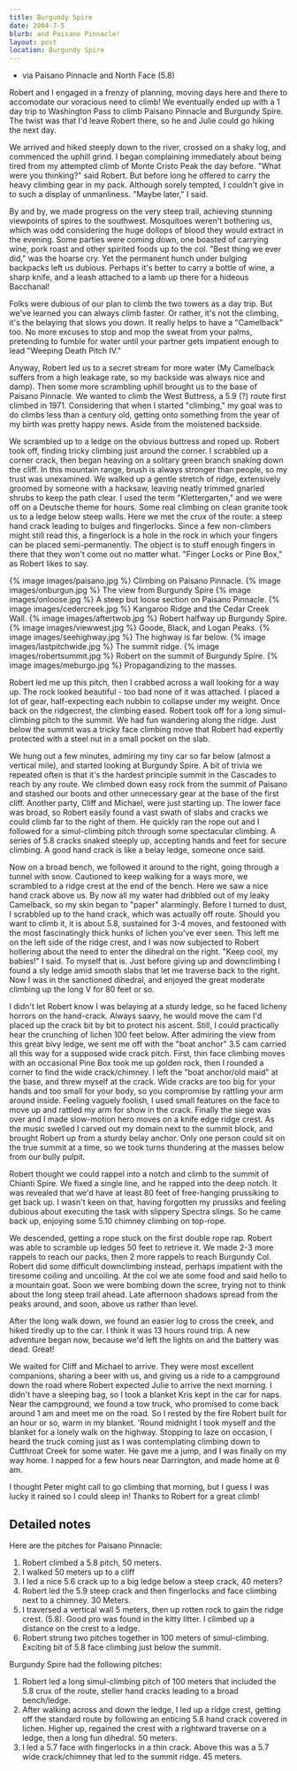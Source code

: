 ```yaml
---
title: Burgundy Spire
date: 2004-7-5
blurb: and Paisano Pinnacle!
layout: post
location: Burgundy Spire
---
```


* via Paisano Pinnacle and North Face (5.8)

Robert and I engaged in a frenzy of planning, moving days here and
there to accomodate our voracious need to climb! We eventually ended
up with a 1 day trip to Washington Pass to climb Paisano Pinnacle and
Burgundy Spire. The twist was that I'd leave Robert there, so he and
Julie could go hiking the next day.

We arrived and hiked steeply down to the river, crossed on a shaky
log, and commenced the uphill grind.  I began complaining immediately
about being tired from my attempted climb of Monte Cristo Peak the day
before. "What were you thinking?" said Robert. But before long he
offered to carry the heavy climbing gear in my pack. Although sorely
tempted, I couldn't give in to such a display of unmanliness.  "Maybe
later," I said.

By and by, we made progress on the very steep trail, achieving
stunning viewpoints of spires to the southwest. Mosquitoes weren't
bothering us, which was odd considering the huge dollops of blood they
would extract in the evening. Some parties were coming down, one
boasted of carrying wine, pork roast and other spirited foods up to
the col. "Best thing we ever did," was the hoarse cry. Yet the
permanent hunch under bulging backpacks left us dubious. Perhaps it's
better to carry a bottle of wine, a sharp knife, and a leash attached
to a lamb up there for a hideous Bacchanal!

Folks were dubious of our plan to climb the two towers as a day
trip. But we've learned you can always climb faster. Or rather, it's
not the climbing, it's the belaying that slows you down. It really
helps to have a "Camelback" too. No more excuses to stop and mop the
sweat from your palms, pretending to fumble for water until your
partner gets impatient enough to lead "Weeping Death Pitch IV."

Anyway, Robert led us to a secret stream for more water (My Camelback
suffers from a high leakage rate, so my backside was always nice and
damp). Then some more scrambling uphill brought us to the base of
Paisano Pinnacle. We wanted to climb the West Buttress, a 5.9 (?)
route first climbed in 1971.  Considering that when I started
"climbing," my goal was to do climbs less than a century old, getting
onto something from the year of my birth was pretty happy news. Aside
from the moistened backside.

We scrambled up to a ledge on the obvious buttress and roped
up. Robert took off, finding tricky climbing just around the corner. I
scrabbled up a corner crack, then began heaving on a solitary green
branch snaking down the cliff. In this mountain range, brush is always
stronger than people, so my trust was unexamined. We walked up a
gentle stretch of ridge, extensively groomed by someone with a
hacksaw, leaving neatly trimmed gnarled shrubs to keep the path
clear. I used the term "Klettergarten," and we were off on a Deutsche
theme for hours. Some real climbing on clean granite took us to a
ledge below steep walls. Here we met the crux of the route: a steep
hand crack leading to bulges and fingerlocks.  Since a few
non-climbers might still read this, a fingerlock is a hole in the rock
in which your fingers can be placed semi-permanently. The object is to
stuff enough fingers in there that they won't come out no matter
what. "Finger Locks or Pine Box," as Robert likes to say.

{% image images/paisano.jpg %}
Climbing on Paisano Pinnacle.
{% image images/onburgun.jpg %}
The view from Burgundy Spire
{% image images/onloose.jpg %}
A steep but loose section on Paisano Pinnacle.
{% image images/cedercreek.jpg %}
Kangaroo Ridge and the Cedar Creek Wall.
{% image images/aftertwob.jpg %}
Robert halfway up Burgundy Spire.
{% image images/viewwest.jpg %}
Goode, Black, and Logan Peaks. 
{% image images/seehighway.jpg %}
The highway is far below.
{% image images/lastpitchwide.jpg %}
The summit ridge.
{% image images/robertsummit.jpg %}
Robert on the summit of Burgundy Spire.
{% image images/meburgo.jpg %}
Propagandizing to the masses.

Robert led me up this pitch, then I crabbed across a wall looking for
a way up. The rock looked beautiful - too bad none of it was
attached. I placed a lot of gear, half-expecting each nubbin to
collapse under my weight. Once back on the ridgecrest, the climbing
eased. Robert took off for a long simul-climbing pitch to the
summit. We had fun wandering along the ridge. Just below the summit
was a tricky face climbing move that Robert had expertly protected
with a steel nut in a small pocket on the slab.

We hung out a few minutes, admiring my tiny car so far below (almost a
vertical mile), and started looking at Burgundy Spire. A bit of trivia
we repeated often is that it's the hardest principle summit in the
Cascades to reach by any route. We climbed down easy rock from the
summit of Paisano and stashed our boots and other unnecessary gear at
the base of the first cliff. Another party, Cliff and Michael, were
just starting up. The lower face was broad, so Robert easily found a
vast swath of slabs and cracks we could climb far to the right of
them. He quickly ran the rope out and I followed for a simul-climbing
pitch through some spectacular climbing. A series of 5.8 cracks snaked
steeply up, accepting hands and feet for secure climbing. A good hand
crack is like a belay ledge, someone once said.

Now on a broad bench, we followed it around to the right, going
through a tunnel with snow. Cautioned to keep walking for a ways more,
we scrambled to a ridge crest at the end of the bench. Here we saw a
nice hand crack above us. By now all my water had dribbled out of my
leaky Camelback, so my skin began to "paper" alarmingly. Before I
turned to dust, I scrabbled up to the hand crack, which was actually
off route. Should you want to climb it, it is about 5.8, sustained for
3-4 moves, and festooned with the most fascinatingly thick hunks of
lichen you've ever seen. This left me on the left side of the ridge
crest, and I was now subjected to Robert hollering about the need to
enter the dihedral on the right.  "Keep cool, my babies!" I said. To
myself that is. Just before giving up and downclimbing I found a sly
ledge amid smooth slabs that let me traverse back to the right. Now I
was in the sanctioned dihedral, and enjoyed the great moderate
climbing up the long V for 80 feet or so.

I didn't let Robert know I was belaying at a sturdy ledge, so he faced
licheny horrors on the hand-crack.  Always saavy, he would move the
cam I'd placed up the crack bit by bit to protect his ascent. Still, I
could practically hear the crunching of lichen 100 feet below. After
admiring the view from this great bivy ledge, we sent me off with the
"boat anchor" 3.5 cam carried all this way for a supposed wide crack
pitch. First, thin face climbing moves with an occasional Pine Box
took me up golden rock, then I rounded a corner to find the wide
crack/chimney. I left the "boat anchor/old maid" at the base, and
threw myself at the crack. Wide cracks are too big for your hands and
too small for your body, so you compromise by rattling your arm around
inside. Feeling vaguely foolish, I used small features on the face to
move up and rattled my arm for show in the crack. Finally the siege
was over and I made slow-motion hero moves on a knife edge ridge
crest. As the music swelled I carved out my domain next to the summit
block, and brought Robert up from a sturdy belay anchor. Only one
person could sit on the true summit at a time, so we took turns
thundering at the masses below from our bully pulpit.

Robert thought we could rappel into a notch and climb to the summit of
Chianti Spire. We fixed a single line, and he rapped into the deep
notch. It was revealed that we'd have at least 80 feet of free-hanging
prussiking to get back up. I wasn't keen on that, having forgotten my
prussiks and feeling dubious about executing the task with slippery
Spectra slings. So he came back up, enjoying some 5.10 chimney
climbing on top-rope.

We descended, getting a rope stuck on the first double rope
rap. Robert was able to scramble up ledges 50 feet to retrieve it. We
made 2-3 more rappels to reach our packs, then 2 more rappels to reach
Burgundy Col. Robert did some difficult downclimbing instead, perhaps
impatient with the tiresome coiling and uncoiling. At the col we ate
some food and said hello to a mountain goat. Soon we were bombing down
the scree, trying not to think about the long steep trail ahead. Late
afternoon shadows spread from the peaks around, and soon, above us
rather than level.

After the long walk down, we found an easier log to cross the creek,
and hiked tiredly up to the car.  I think it was 13 hours round
trip. A new adventure began now, because we'd left the lights on and
the battery was dead. Great!

We waited for Cliff and Michael to arrive. They were most excellent
companions, sharing a beer with us, and giving us a ride to a
campground down the road where Robert expected Julie to arrive the
next morning.  I didn't have a sleeping bag, so I took a blanket Kris
kept in the car for naps. Near the campground, we found a tow truck,
who promised to come back around 1 am and meet me on the road. So I
rested by the fire Robert built for an hour or so, warm in my
blanket. 'Round midnight I took myself and the blanket for a lonely
walk on the highway. Stopping to laze on occasion, I heard the truck
coming just as I was contemplating climbing down to Cutthroat Creek
for some water. He gave me a jump, and I was finally on my way home. I
napped for a few hours near Darrington, and made home at 6 am.

I thought Peter might call to go climbing that morning, but I guess I
was lucky it rained so I could sleep in!  Thanks to Robert for a great
climb!

Detailed notes
------------

Here are the pitches for Paisano Pinnacle:

1. Robert climbed a 5.8 pitch, 50 meters.
2. I walked 50 meters up to a cliff
3. I led a nice 5.6 crack up to a big ledge below a steep crack, 40 meters?
4. Robert led the 5.9 steep crack and then fingerlocks and face climbing next to a chimney. 30 Meters.
5. I traversed a vertical wall 5 meters, then up rotten rock to gain the ridge crest. (5.8). Good pro was found in the kitty litter. I climbed up a distance on the crest to a ledge.
6. Robert strung two pitches together in 100 meters of simul-climbing. Exciting bit of 5.8 face climbing just below the summit.

Burgundy Spire had the following pitches:

1. Robert led a long simul-climbing pitch of 100 meters that included the 5.8 crux of the route, steller hand cracks leading to a broad bench/ledge.
2. After walking across and down the ledge, I led up a ridge crest, getting off the standard route by following an enticing 5.8 hand crack covered in lichen. Higher up, regained the crest with a rightward traverse on a ledge, then a long fun dihedral. 50 meters.
3. I led a 5.7 face with fingerlocks in a thin crack. Above this was a 5.7 wide crack/chimney that led to the summit ridge. 45 meters.

